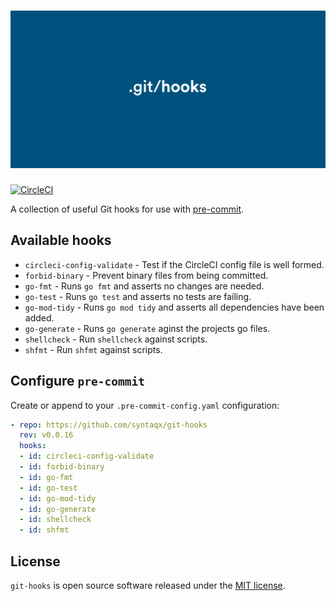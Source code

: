 # ![git-hooks](./docs/social-preview.png)

[pre-commit]: https://pre-commit.com/

[![CircleCI](https://circleci.com/gh/syntaqx/git-hooks.svg?style=svg)](https://circleci.com/gh/syntaqx/git-hooks)

A collection of useful Git hooks for use with [pre-commit][].

## Available hooks

* `circleci-config-validate` - Test if the CircleCI config file is well formed.
* `forbid-binary` - Prevent binary files from being committed.
* `go-fmt` - Runs `go fmt` and asserts no changes are needed.
* `go-test` - Runs `go test` and asserts no tests are failing.
* `go-mod-tidy` - Runs `go mod tidy` and asserts all dependencies have been added.
* `go-generate` - Runs `go generate` aginst the projects go files.
* `shellcheck` - Run `shellcheck` against scripts.
* `shfmt` - Run `shfmt` against scripts.

## Configure `pre-commit`

Create or append to your `.pre-commit-config.yaml` configuration:

```yaml
- repo: https://github.com/syntaqx/git-hooks
  rev: v0.0.16
  hooks:
  - id: circleci-config-validate
  - id: forbid-binary
  - id: go-fmt
  - id: go-test
  - id: go-mod-tidy
  - id: go-generate
  - id: shellcheck
  - id: shfmt
```

## License

[MIT]: https://opensource.org/licenses/MIT

`git-hooks` is open source software released under the [MIT license][MIT].
